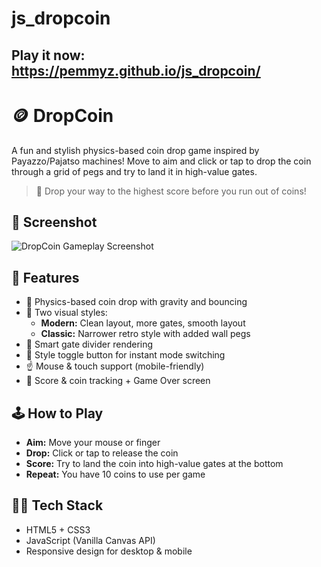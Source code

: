 # js_dropcoin


## Play it now: https://pemmyz.github.io/js_dropcoin/


# 🪙 DropCoin

A fun and stylish physics-based coin drop game inspired by Payazzo/Pajatso machines! Move to aim and click or tap to drop the coin through a grid of pegs and try to land it in high-value gates.

> 🎯 Drop your way to the highest score before you run out of coins!


## 📸 Screenshot

![DropCoin Gameplay Screenshot](screenshot.png)

## 🧩 Features

- 🎲 Physics-based coin drop with gravity and bouncing
- 🔁 Two visual styles:
  - **Modern:** Clean layout, more gates, smooth layout
  - **Classic:** Narrower retro style with added wall pegs
- 🧠 Smart gate divider rendering
- 🔄 Style toggle button for instant mode switching
- ☝️ Mouse & touch support (mobile-friendly)
- 🧮 Score & coin tracking + Game Over screen

## 🕹️ How to Play

- **Aim:** Move your mouse or finger
- **Drop:** Click or tap to release the coin
- **Score:** Try to land the coin into high-value gates at the bottom
- **Repeat:** You have 10 coins to use per game

## 🧑‍💻 Tech Stack

- HTML5 + CSS3
- JavaScript (Vanilla Canvas API)
- Responsive design for desktop & mobile

